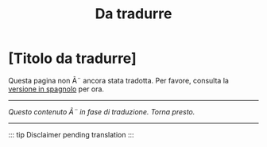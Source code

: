 ﻿---
title: [Da tradurre]
---

<!-- TODO: translation missing - Italian version -->

# [Titolo da tradurre]

Questa pagina non Ã¨ ancora stata tradotta. Per favore, consulta la [versione in spagnolo](/es/mitos-amistad-continuacion) per ora.

---

*Questo contenuto Ã¨ in fase di traduzione. Torna presto.*

---

::: tip
Disclaimer pending translation
:::
